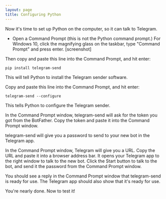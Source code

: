 ```yaml
---
layout: page
title: Configuring Python
---
```


Now it's time to set up Python on the computer, so it can talk to Telegram.

- Open a Command Prompt (this is not the Python command prompt.) For Windows 10, click the magnifying glass on the taskbar, type "Command Prompt" and press enter.
[screenshot]


Then copy and paste this line into the Command Prompt, and hit enter:

`pip install telegram-send`

This will tell Python to install the Telegram sender software.

Copy and paste this line into the Command Prompt, and hit enter:

`telegram-send --configure`

This tells Python to configure the Telegram sender.


In the Command Prompt window, telegram-send will ask for the token you got from the BotFather.  Copy the token and paste it into the Command Prompt window.

telegram-send will give you a password to send to your new bot in the Telegram app.


In the Command Prompt window, Telegram will give you a URL.  Copy the URL and paste it into a browser address bar.  It opens your Telegram app to the right window to talk to the new bot.  Click the Start button to talk to the bot, and send it the password from the Command Prompt window.

You should see a reply in the Command Prompt window that telegram-send is ready for use.  The Telegram app should also show that it's ready for use.

You're nearly done.  Now to test it!
